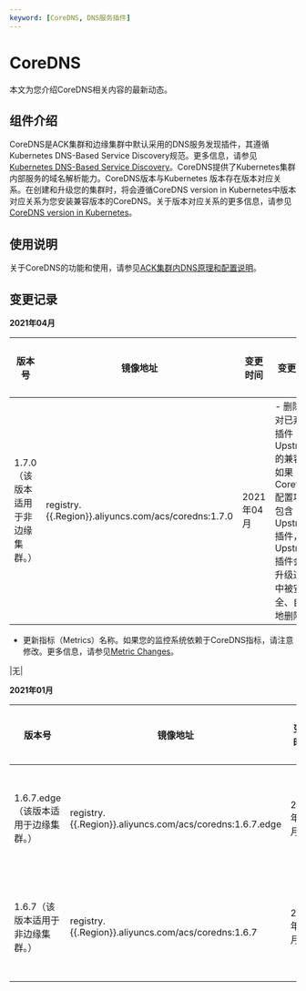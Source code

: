 ```yaml
---
keyword: [CoreDNS, DNS服务插件]
---
```


# CoreDNS

本文为您介绍CoreDNS相关内容的最新动态。

## 组件介绍

CoreDNS是ACK集群和边缘集群中默认采用的DNS服务发现插件，其遵循Kubernetes DNS-Based Service Discovery规范。更多信息，请参见[Kubernetes DNS-Based Service Discovery](https://github.com/kubernetes/dns/blob/master/docs/specification.md)。CoreDNS提供了Kubernetes集群内部服务的域名解析能力。CoreDNS版本与Kubernetes 版本存在版本对应关系。在创建和升级您的集群时，将会遵循CoreDNS version in Kubernetes中版本对应关系为您安装兼容版本的CoreDNS。关于版本对应关系的更多信息，请参见[CoreDNS version in Kubernetes](https://github.com/coredns/deployment/blob/master/kubernetes/CoreDNS-k8s_version.md)。

## 使用说明

关于CoreDNS的功能和使用，请参见[ACK集群内DNS原理和配置说明](/cn.zh-CN/Kubernetes集群用户指南/网络/服务发现DNS/ACK集群内DNS原理和配置说明.md)。

## 变更记录

**2021年04月**

|版本号|镜像地址|变更时间|变更内容|变更影响|
|---|----|----|----|----|
|1.7.0（该版本适用于非边缘集群。）|registry.\{\{.Region\}\}.aliyuncs.com/acs/coredns:1.7.0|2021年04月|-   删除了对已弃用插件Upstream的兼容。如果Corefile配置项中包含Upstream插件，Upstream插件会在升级过程中被安全、自动地删除。
-   更新指标（Metrics）名称。如果您的监控系统依赖于CoreDNS指标，请注意修改。更多信息，请参见[Metric Changes](https://coredns.io/2020/06/15/coredns-1.7.0-release/#metric-changes)。

|无|

**2021年01月**

|版本号|镜像地址|变更时间|变更内容|变更影响|
|---|----|----|----|----|
|1.6.7.edge（该版本适用于边缘集群。）|registry.\{\{.Region\}\}.aliyuncs.com/acs/coredns:1.6.7.edge|2021年01月|基于社区1.6.7版本构建。更多信息，请参见[CoreDNS-1.6.7 Release](https://coredns.io/2020/01/28/coredns-1.6.7-release/)。|无|
|1.6.7（该版本适用于非边缘集群。）|registry.\{\{.Region\}\}.aliyuncs.com/acs/coredns:1.6.7|2021年01月|基于社区1.6.7版本构建。更多信息，请参见[CoreDNS-1.6.7 Release](https://coredns.io/2020/01/28/coredns-1.6.7-release/)。|无|

